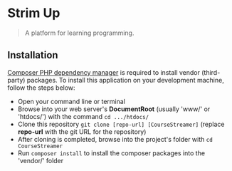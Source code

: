 # Strim Up
> A platform for learning programming.

## Installation
[Composer PHP dependency manager](http://getcomposer.org) is required to install vendor (third-party) packages. To install this application on your development machine, follow the steps below:

- Open your command line or terminal
- Browse into your web server's **DocumentRoot** (usually 'www/' or 'htdocs/') with the command `cd .../htdocs/`
- Clone this repository `git clone [repo-url] [CourseStreamer]` (replace **repo-url** with the git URL for the repository)
- After cloning is completed, browse into the project's folder with `cd CourseStreamer`
- Run `composer install` to install the composer packages into the 'vendor/' folder